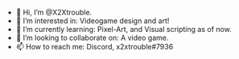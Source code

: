 - 👋 Hi, I’m @X2Xtrouble.
- 👀 I’m interested in: Videogame design and art!
- 🌱 I’m currently learning: Pixel-Art, and Visual scripting as of now.
- 💞️ I’m looking to collaborate on: A video game.
- 📫 How to reach me: Discord, x2xtrouble#7936
